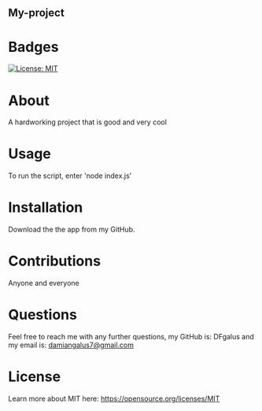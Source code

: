 ## My-project

  # Badges
   [![License: MIT](https://img.shields.io/badge/License-MIT-yellow.svg)](https://opensource.org/licenses/MIT)
  
  # About
  
   A hardworking project that is good and very  cool
  
  
  
  # Usage
  
   To run the script, enter 'node index.js'
  
  # Installation
  
   Download the the app from my GitHub.
  
  # Contributions
  
   Anyone and everyone
  
  # Questions
  
   Feel free to reach me with any further questions, my GitHub is: DFgalus and my email is: damiangalus7@gmail.com
  
  
  # License
   Learn more about MIT here: 
   https://opensource.org/licenses/MIT